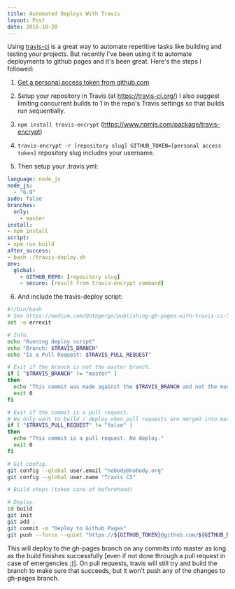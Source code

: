 ```yaml
---
title: Automated Deploys With Travis
layout: Post
date: 2016-10-28
---
```


Using [travis-ci](https://travis-ci.org/) is a great way to automate repetitive tasks like building and testing your projects. But recently I've been using it to automate deployments to github pages and it's been great. Here's the steps I followed:

1. [Get a personal access token from github.com](https://github.com/settings/tokens)

2. Setup your repository in Travis (at https://travis-ci.org/)
I also suggest limiting concurrent builds to 1 in the repo's Travis settings so that builds run sequentially.

3. `npm install travis-encrypt` (https://www.npmjs.com/package/travis-encrypt)

4. `travis-encrypt -r [repository slug] GITHUB_TOKEN=[personal access token]` repository slug includes your username.


5. Then setup your .travis.yml:
```yaml
language: node_js
node_js:
  - "6.9"
sudo: false
branches:
  only:
    - master
install:
- npm install
script:
- npm run build
after_success:
- bash ./travis-deploy.sh
env:
  global:
    - GITHUB_REPO: [repository slug]
    - secure: [result from travis-encrypt command]
```

6. And include the travis-deploy script:
```sh
#!/bin/bash
# See https://medium.com/@nthgergo/publishing-gh-pages-with-travis-ci-53a8270e87db
set -o errexit

# Info.
echo "Running deploy script"
echo "Branch: $TRAVIS_BRANCH"
echo "Is a Pull Request: $TRAVIS_PULL_REQUEST"

# Exit if the branch is not the master branch.
if [ "$TRAVIS_BRANCH" != "master" ]
then
  echo "This commit was made against the $TRAVIS_BRANCH and not the master. No deploy."
  exit 0
fi

# Exit if the commit is a pull request.
# We only want to build / deploy when pull requests are merged into master.
if [ "$TRAVIS_PULL_REQUEST" != "false" ]
then
  echo "This commit is a pull request. No deploy."
  exit 0
fi

# Git config.
git config --global user.email "nobody@nobody.org"
git config --global user.name "Travis CI"

# Build steps (taken care of beforehand)

# Deploy.
cd build
git init
git add .
git commit -m "Deploy to Github Pages"
git push --force --quiet "https://${GITHUB_TOKEN}@github.com/${GITHUB_REPO}.git" master:gh-pages > /dev/null 2>&1
```

This will deploy to the gh-pages branch on any commits into master as long as the build finishes successfully [even if not done through a pull request in case of emergencies ;)]. On pull requests, travis will still try and build the branch to make sure that succeeds, but it won't push any of the changes to gh-pages branch.
